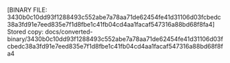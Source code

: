 [BINARY FILE: 3430b0c10dd93f1288493c552abe7a78aa71de62454fe41d31106d03fcbedc38a3fd91e7eed835e7f1d8fbe1c41fb04cd4aa1facaf547316a88bd68f8fa4]
Stored copy: docs/converted-binary/3430b0c10dd93f1288493c552abe7a78aa71de62454fe41d31106d03fcbedc38a3fd91e7eed835e7f1d8fbe1c41fb04cd4aa1facaf547316a88bd68f8fa4
